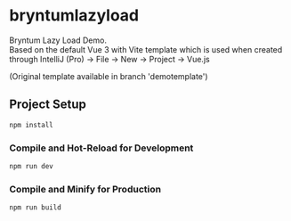 # bryntumlazyload

Bryntum Lazy Load Demo.<br>
Based on the default Vue 3 with Vite template which is used when created through IntelliJ (Pro) -> File -> New -> Project -> Vue.js

(Original template available in branch 'demotemplate')


## Project Setup

```sh
npm install
```

### Compile and Hot-Reload for Development

```sh
npm run dev
```

### Compile and Minify for Production

```sh
npm run build
```
